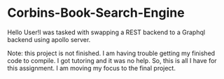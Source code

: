 # Corbins-Book-Search-Engine

Hello User!I was tasked with swapping a REST backend to a Graphql backend using apollo server. 

Note: this project is not finished. I am having trouble getting my finished code to compile. I got tutoring and it was no help. So, this is all I have for 
this assignment. I am moving my focus to the final project.
